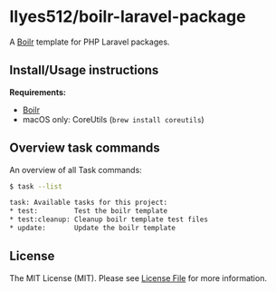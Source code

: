 # Ilyes512/boilr-laravel-package

A [Boilr](https://github.com/Ilyes512/boilr) template for PHP Laravel packages.

## Install/Usage instructions

**Requirements:**
- [Boilr](https://github.com/Ilyes512/boilr#installation)
- macOS only: CoreUtils (`brew install coreutils`)

## Overview task commands

An overview of all Task commands:

```bash
$ task --list

task: Available tasks for this project:
* test:         Test the boilr template
* test:cleanup: Cleanup boilr template test files
* update:       Update the boilr template
```

## License

The MIT License (MIT). Please see [License File](LICENSE) for more information.
